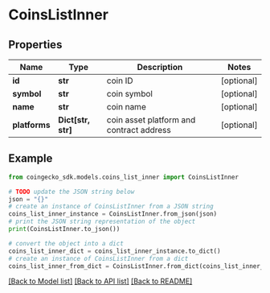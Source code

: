 # CoinsListInner


## Properties

Name | Type | Description | Notes
------------ | ------------- | ------------- | -------------
**id** | **str** | coin ID | [optional] 
**symbol** | **str** | coin symbol | [optional] 
**name** | **str** | coin name | [optional] 
**platforms** | **Dict[str, str]** | coin asset platform and contract address | [optional] 

## Example

```python
from coingecko_sdk.models.coins_list_inner import CoinsListInner

# TODO update the JSON string below
json = "{}"
# create an instance of CoinsListInner from a JSON string
coins_list_inner_instance = CoinsListInner.from_json(json)
# print the JSON string representation of the object
print(CoinsListInner.to_json())

# convert the object into a dict
coins_list_inner_dict = coins_list_inner_instance.to_dict()
# create an instance of CoinsListInner from a dict
coins_list_inner_from_dict = CoinsListInner.from_dict(coins_list_inner_dict)
```
[[Back to Model list]](../README.md#documentation-for-models) [[Back to API list]](../README.md#documentation-for-api-endpoints) [[Back to README]](../README.md)


